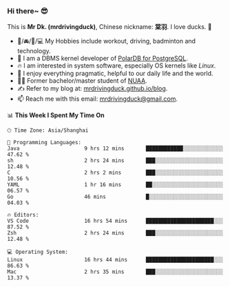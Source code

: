 ### Hi there~ 😎

This is **Mr Dk. (mrdrivingduck)**, Chinese nickname: **棠羽**. I love ducks. 🦆

- 💪/🚘/🏸/💻 My Hobbies include workout, driving, badminton and technology.
- 🍊 I am a DBMS kernel developer of [PolarDB for PostgreSQL](https://github.com/ApsaraDB/PolarDB-for-PostgreSQL).
- 🔥 I am interested in system software, especially OS kernels like *Linux*.
- 🔧 I enjoy everything pragmatic, helpful to our daily life and the world.
- 👨‍🎓 Former bachelor/master student of [NUAA](https://en.wikipedia.org/wiki/Nanjing_University_of_Aeronautics_and_Astronautics).
- ✍ Refer to my blog at: [mrdrivingduck.github.io/blog](https://mrdrivingduck.github.io/blog/).
- 📫 Reach me with this email: [mrdrivingduck@gmail.com](mailto:mrdrivingduck@gmail.com).

<!--START_SECTION:waka-->
📊 **This Week I Spent My Time On** 

```text
🕑︎ Time Zone: Asia/Shanghai

💬 Programming Languages: 
Java                     9 hrs 12 mins       ████████████░░░░░░░░░░░░░   47.62 % 
sh                       2 hrs 24 mins       ███░░░░░░░░░░░░░░░░░░░░░░   12.48 % 
C                        2 hrs 2 mins        ███░░░░░░░░░░░░░░░░░░░░░░   10.56 % 
YAML                     1 hr 16 mins        ██░░░░░░░░░░░░░░░░░░░░░░░   06.57 % 
Go                       46 mins             █░░░░░░░░░░░░░░░░░░░░░░░░   04.03 % 

🔥 Editors: 
VS Code                  16 hrs 54 mins      ██████████████████████░░░   87.52 % 
Zsh                      2 hrs 24 mins       ███░░░░░░░░░░░░░░░░░░░░░░   12.48 % 

💻 Operating System: 
Linux                    16 hrs 44 mins      ██████████████████████░░░   86.63 % 
Mac                      2 hrs 35 mins       ███░░░░░░░░░░░░░░░░░░░░░░   13.37 % 
```


<!--END_SECTION:waka-->

<!-- ![Mr Dk.'s GitHub Stats](https://github-readme-stats.vercel.app/api?username=mrdrivingduck&count_private&show_icons=true&theme=buefy) -->

<!-- ![Most Used Languages](https://github-readme-stats.vercel.app/api/top-langs/?username=mrdrivingduck&exclude_repo=mips32-CPU,snort-tcp-socket&theme=buefy&layout=compact&langs_count=10) -->


<!--
**mrdrivingduck/mrdrivingduck** is a ✨ _special_ ✨ repository because its `README.md` (this file) appears on your GitHub profile.

Here are some ideas to get you started:

- 🔭 I’m currently working on ...
- 🌱 I’m currently learning ...
- 👯 I’m looking to collaborate on ...
- 🤔 I’m looking for help with ...
- 💬 Ask me about ...
- 📫 How to reach me: ...
- 😄 Pronouns: ...
- ⚡ Fun fact: ...
-->
